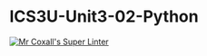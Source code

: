 # ICS3U-Unit3-02-Python

[![Mr Coxall's Super Linter](https://github.com/joannesanthosh/ICS3U-Unit3-02-Python/workflows/Mr%20Coxall's%20Super%20Linter/badge.svg)](https://github.com/joannesanthosh/ICS3U-Unit3-02-Python/actions/)
